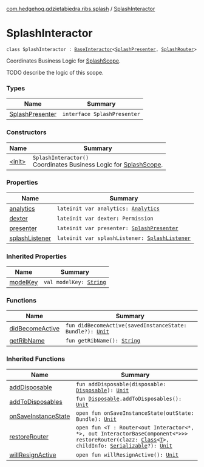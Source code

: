 [com.hedgehog.gdzietabiedra.ribs.splash](../index.md) / [SplashInteractor](./index.md)

# SplashInteractor

`class SplashInteractor : `[`BaseInteractor`](../../com.uber.rib.core/-base-interactor/index.md)`<`[`SplashPresenter`](-splash-presenter/index.md)`, `[`SplashRouter`](../-splash-router/index.md)`>`

Coordinates Business Logic for [SplashScope](#).

TODO describe the logic of this scope.

### Types

| Name | Summary |
|---|---|
| [SplashPresenter](-splash-presenter/index.md) | `interface SplashPresenter` |

### Constructors

| Name | Summary |
|---|---|
| [&lt;init&gt;](-init-.md) | `SplashInteractor()`<br>Coordinates Business Logic for [SplashScope](#). |

### Properties

| Name | Summary |
|---|---|
| [analytics](analytics.md) | `lateinit var analytics: `[`Analytics`](../../com.hedgehog.gdzietabiedra.utils.analytics/-analytics/index.md) |
| [dexter](dexter.md) | `lateinit var dexter: Permission` |
| [presenter](presenter.md) | `lateinit var presenter: `[`SplashPresenter`](-splash-presenter/index.md) |
| [splashListener](splash-listener.md) | `lateinit var splashListener: `[`SplashListener`](../-splash-listener/index.md) |

### Inherited Properties

| Name | Summary |
|---|---|
| [modelKey](../../com.uber.rib.core/-base-interactor/model-key.md) | `val modelKey: `[`String`](https://kotlinlang.org/api/latest/jvm/stdlib/kotlin/-string/index.html) |

### Functions

| Name | Summary |
|---|---|
| [didBecomeActive](did-become-active.md) | `fun didBecomeActive(savedInstanceState: Bundle?): `[`Unit`](https://kotlinlang.org/api/latest/jvm/stdlib/kotlin/-unit/index.html) |
| [getRibName](get-rib-name.md) | `fun getRibName(): `[`String`](https://kotlinlang.org/api/latest/jvm/stdlib/kotlin/-string/index.html) |

### Inherited Functions

| Name | Summary |
|---|---|
| [addDisposable](../../com.uber.rib.core/-base-interactor/add-disposable.md) | `fun addDisposable(disposable: `[`Disposable`](http://reactivex.io/RxJava/javadoc/io/reactivex/disposables/Disposable.html)`): `[`Unit`](https://kotlinlang.org/api/latest/jvm/stdlib/kotlin/-unit/index.html) |
| [addToDisposables](../../com.uber.rib.core/-base-interactor/add-to-disposables.md) | `fun `[`Disposable`](http://reactivex.io/RxJava/javadoc/io/reactivex/disposables/Disposable.html)`.addToDisposables(): `[`Unit`](https://kotlinlang.org/api/latest/jvm/stdlib/kotlin/-unit/index.html) |
| [onSaveInstanceState](../../com.uber.rib.core/-base-interactor/on-save-instance-state.md) | `open fun onSaveInstanceState(outState: Bundle): `[`Unit`](https://kotlinlang.org/api/latest/jvm/stdlib/kotlin/-unit/index.html) |
| [restoreRouter](../../com.uber.rib.core/-base-interactor/restore-router.md) | `open fun <T : Router<out Interactor<*, *>, out InteractorBaseComponent<*>>> restoreRouter(clazz: `[`Class`](https://developer.android.com/reference/java/lang/Class.html)`<`[`T`](../../com.uber.rib.core/-base-interactor/restore-router.md#T)`>, childInfo: `[`Serializable`](https://developer.android.com/reference/java/io/Serializable.html)`?): `[`Unit`](https://kotlinlang.org/api/latest/jvm/stdlib/kotlin/-unit/index.html) |
| [willResignActive](../../com.uber.rib.core/-base-interactor/will-resign-active.md) | `open fun willResignActive(): `[`Unit`](https://kotlinlang.org/api/latest/jvm/stdlib/kotlin/-unit/index.html) |
